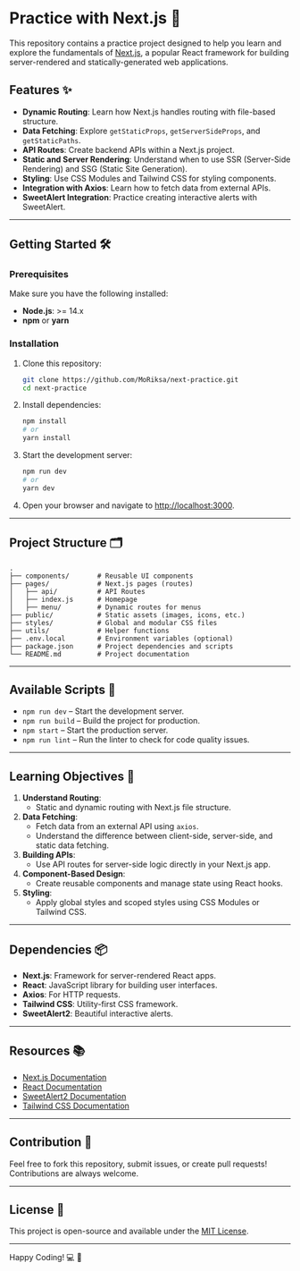 # Practice with Next.js 🚀

This repository contains a practice project designed to help you learn and explore the fundamentals of [Next.js](https://nextjs.org/), a popular React framework for building server-rendered and statically-generated web applications.

## Features ✨
- **Dynamic Routing**: Learn how Next.js handles routing with file-based structure.
- **Data Fetching**: Explore `getStaticProps`, `getServerSideProps`, and `getStaticPaths`.
- **API Routes**: Create backend APIs within a Next.js project.
- **Static and Server Rendering**: Understand when to use SSR (Server-Side Rendering) and SSG (Static Site Generation).
- **Styling**: Use CSS Modules and Tailwind CSS for styling components.
- **Integration with Axios**: Learn how to fetch data from external APIs.
- **SweetAlert Integration**: Practice creating interactive alerts with SweetAlert.

---

## Getting Started 🛠️

### Prerequisites
Make sure you have the following installed:
- **Node.js**: >= 14.x
- **npm** or **yarn**

### Installation

1. Clone this repository:
   ```bash
   git clone https://github.com/MoRiksa/next-practice.git
   cd next-practice
   ```

2. Install dependencies:
   ```bash
   npm install
   # or
   yarn install
   ```

3. Start the development server:
   ```bash
   npm run dev
   # or
   yarn dev
   ```

4. Open your browser and navigate to [http://localhost:3000](http://localhost:3000).

---

## Project Structure 🗂️

```
.
├── components/       # Reusable UI components
├── pages/            # Next.js pages (routes)
│   ├── api/          # API Routes
│   ├── index.js      # Homepage
│   ├── menu/         # Dynamic routes for menus
├── public/           # Static assets (images, icons, etc.)
├── styles/           # Global and modular CSS files
├── utils/            # Helper functions
├── .env.local        # Environment variables (optional)
├── package.json      # Project dependencies and scripts
└── README.md         # Project documentation
```

---

## Available Scripts 📜

- `npm run dev` – Start the development server.
- `npm run build` – Build the project for production.
- `npm start` – Start the production server.
- `npm run lint` – Run the linter to check for code quality issues.

---

## Learning Objectives 🎯

1. **Understand Routing**:
   - Static and dynamic routing with Next.js file structure.
2. **Data Fetching**:
   - Fetch data from an external API using `axios`.
   - Understand the difference between client-side, server-side, and static data fetching.
3. **Building APIs**:
   - Use API routes for server-side logic directly in your Next.js app.
4. **Component-Based Design**:
   - Create reusable components and manage state using React hooks.
5. **Styling**:
   - Apply global styles and scoped styles using CSS Modules or Tailwind CSS.

---

## Dependencies 📦

- **Next.js**: Framework for server-rendered React apps.
- **React**: JavaScript library for building user interfaces.
- **Axios**: For HTTP requests.
- **Tailwind CSS**: Utility-first CSS framework.
- **SweetAlert2**: Beautiful interactive alerts.

---

## Resources 📚

- [Next.js Documentation](https://nextjs.org/docs)
- [React Documentation](https://reactjs.org/docs/getting-started.html)
- [SweetAlert2 Documentation](https://sweetalert2.github.io/)
- [Tailwind CSS Documentation](https://tailwindcss.com/docs)

---

## Contribution 🤝

Feel free to fork this repository, submit issues, or create pull requests! Contributions are always welcome.

---

## License 📝

This project is open-source and available under the [MIT License](LICENSE).

---

Happy Coding! 💻 🎉
